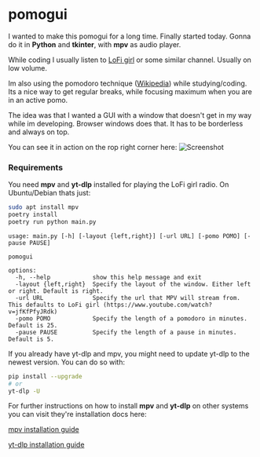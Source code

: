 # pomogui

I wanted to make this pomogui for a long time. Finally started today. Gonna do it in **Python** and **tkinter**, with **mpv** as audio player.

While coding I usually listen to [LoFi girl](https://www.youtube.com/watch?v=jfKfPfyJRdk) or some similar channel. Usually on low volume. 

Im also using the pomodoro technique ([Wikipedia](https://en.wikipedia.org/wiki/Pomodoro_Technique)) while studying/coding. Its a nice way to get regular breaks, while focusing maximum when you are in an active pomo. 

The idea was that I wanted a GUI with a window that doesn't get in my way while im developing. Browser windows does that. It has to be borderless and always on top.

You can see it in action on the rop right corner here:
![Screenshot](https://magnus.dahleide.com/pomogui_screenshot.png "pomogui in action")


### Requirements
You need **mpv** and **yt-dlp** installed for playing the LoFi girl radio. On Ubuntu/Debian thats just: 
```bash
sudo apt install mpv
poetry install
poetry run python main.py
```

```console
usage: main.py [-h] [-layout {left,right}] [-url URL] [-pomo POMO] [-pause PAUSE]

pomogui

options:
  -h, --help            show this help message and exit
  -layout {left,right}  Specify the layout of the window. Either left or right. Default is right.
  -url URL              Specify the url that MPV will stream from. This defaults to LoFi girl (https://www.youtube.com/watch?v=jfKfPfyJRdk)
  -pomo POMO            Specify the length of a pomodoro in minutes. Default is 25.
  -pause PAUSE          Specify the length of a pause in minutes. Default is 5.
```
If you already have yt-dlp and mpv, you might need to update yt-dlp to the newest version. You can do so with:
```bash
pip install --upgrade 
# or
yt-dlp -U
```


For further instructions on how to install **mpv** and **yt-dlp** on other systems you can visit they're installation docs here:

[mpv installation guide](https://mpv.io/installation/)

[yt-dlp installation guide](https://github.com/yt-dlp/yt-dlp/wiki/Installation)
